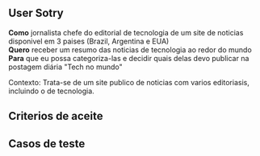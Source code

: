 ## User Sotry

**Como** jornalista chefe do editorial de tecnologia de um site de noticias disponivel em 3 paises (Brazil, Argentina e EUA)<br>
**Quero** receber um resumo das noticias de tecnologia ao redor do mundo<br>
**Para** que eu possa categoriza-las e decidir quais delas devo publicar na postagem diária "Tech no mundo"


Contexto: Trata-se de um site publico de noticias com varios editoriasis, incluindo o de tecnologia.


## Criterios de aceite

## Casos de teste

